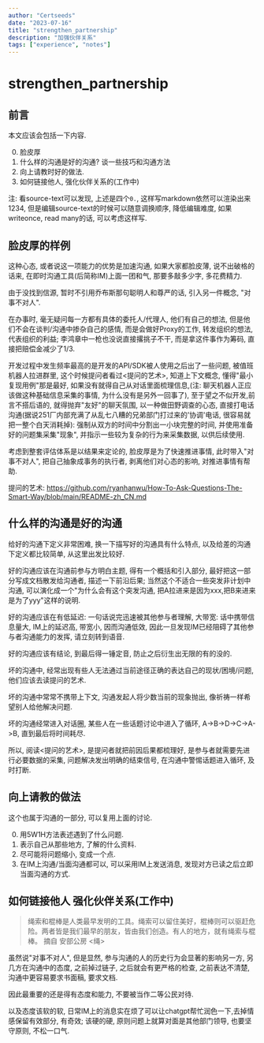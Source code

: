 ```yaml
---
author: "Certseeds"
date: "2023-07-16"
title: "strengthen_partnership"
description: "加强伙伴关系"
tags: ["experience", "notes"]
---
```


# strengthen_partnership

## 前言

本文应该会包括一下内容.

0. 脸皮厚
0. 什么样的沟通是好的沟通? 谈一些技巧和沟通方法
0. 向上请教时好的做法.
0. 如何链接他人, 强化伙伴关系的(工作中)

注: 看source-text可以发现, 上述是四个`0.`, 这样写markdown依然可以渲染出来1234, 但是编辑source-text的时候可以随意调换顺序, 降低编辑难度, 如果writeonce, read many的话, 可以考虑这样写.

## 脸皮厚的样例

这种心态, 或者说这一项能力的优势是加速沟通, 如果大家都脸皮薄, 说不出破格的话来, 在即时沟通工具(后简称IM)上面一团和气, 那要多敲多少字, 多花费精力.

由于没找到信源, 暂时不引用乔布斯那句聪明人和尊严的话, 引入另一件概念, "对事不对人".

在办事时, 毫无疑问每一方都有具体的委托人/代理人, 他们有自己的想法, 但是他们不会在谈判/沟通中掺杂自己的感情, 而是会做好Proxy的工作, 转发组织的想法, 代表组织的利益; 李鸿章中一枪也没说直接撂挑子不干, 而是拿这件事作为筹码, 直接把赔偿金减少了1/3.

开发过程中发生频率最高的是开发的API/SDK被人使用之后出了一些问题, 被值班机器人拉进群里, 这个时候提问者看过<提问的艺术>, 知道上下文概念, 懂得"最小复现用例"那是最好, 如果没有就得自己从对话里面梳理信息,(注: 聊天机器人正应该做这种基础信息采集的事情, 为什么没有是另外一回事了), 至于望之不似开发,前言不搭后语的, 就得抛弃"友好"的聊天氛围, 以一种做田野调查的心态, 直接打电话沟通(据说251厂内部充满了从乱七八糟的兄弟部门打过来的'协调'电话, 很容易就把一整个白天消耗掉): 强制从双方的时间中分割出一小块完整的时间, 并使用准备好的问题集采集"现象", 并指示一些较为复杂的行为来采集数据, 以供后续使用.

考虑到整套评估体系是以结果来定论的, 脸皮厚是为了快速推进事情, 此时带入"对事不对人", 把自己抽象成事务的执行者, 剥离他们对心态的影响, 对推进事情有帮助.

提问的艺术: <https://github.com/ryanhanwu/How-To-Ask-Questions-The-Smart-Way/blob/main/README-zh_CN.md>

## 什么样的沟通是好的沟通

给好的沟通下定义非常困难, 换一下描写好的沟通具有什么特点, 以及给差的沟通下定义都比较简单, 从这里出发比较好.

好的沟通应该在沟通前参与方明白主题, 得有一个概括和引入部分, 最好把这一部分写成文档散发给沟通者, 描述一下前沿后果; 当然这个不适合一些突发非计划中沟通, 可以演化成一个"为什么会有这个突发沟通, 把A拉进来是因为xxx,把B来进来是为了yyy"这样的说明.

好的沟通应该在有低延迟: 一句话说完迅速被其他参与者理解, 大带宽: 话中携带信息量大, IM上的延迟高, 带宽小, 因而沟通低效, 因此一旦发现IM已经阻碍了其他参与者沟通能力的发挥, 请立刻转到语音.

好的沟通应该有结论, 到最后得一锤定音, 防止之后衍生出无限的有的没的.

坏的沟通中, 经常出现有些人无法通过当前途径正确的表达自己的现状/困境/问题, 他们应该去读提问的艺术.

坏的沟通中常常不携带上下文, 沟通发起人将少数当前的现象抛出, 像祈祷一样希望别人给他解决问题.

坏的沟通经常进入对话圈, 某些人在一些话题讨论中进入了循环, A->B->D->C->A->B, 直到最后将时间耗尽.

所以, 阅读<提问的艺术>, 是提问者就把前因后果都梳理好, 是参与者就需要先进行必要数据的采集, 问题解决发出明确的结束信号, 在沟通中警惕话题进入循环, 及时打断.

## 向上请教的做法

这个也属于沟通的一部分, 可以复用上面的讨论.

0. 用5W1H方法表述遇到了什么问题.
0. 表示自己从那些地方, 了解的什么资料.
0. 尽可能将问题缩小, 变成一个点.
0. 在IM上沟通/当面沟通都可以, 可以采用IM上发送消息, 发现对方已读之后立即当面沟通的方式.

## 如何链接他人 强化伙伴关系(工作中)

> 绳索和棍棒是人类最早发明的工具。绳索可以留住美好，棍棒则可以驱赶危险。两者皆是我们最早的朋友，皆由我们创造。有人的地方，就有绳索与棍棒。
> 摘自 安部公房 <绳>

虽然说"对事不对人", 但是显然, 参与沟通的人的历史行为会显著的影响另一方, 另几方在沟通中的态度, 之前掉过链子, 之后就会有更严格的检查, 之前表达不清楚, 沟通中更容易要求书面稿, 要求文档.

因此最重要的还是得有态度和能力, 不要被当作二等公民对待.

以及态度该软的软, 日常IM上的消息实在烦了可以让chatgpt帮忙润色一下,去掉情感保留有效部分, 有奇效; 该硬的硬, 原则问题上就算对面是其他部门领导, 也要坚守原则, 不松一口气.
